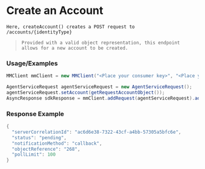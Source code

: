 # Create an Account

`Here, createAccount() creates a POST request to /accounts/{identityType}`

> `Provided with a valid object representation, this endpoint allows for a new account to be created.`

### Usage/Examples

```java
MMClient mmClient = new MMClient("<Place your consumer key>", "<Place your consumer secret>", "<Place your API key>");

AgentServiceRequest agentServiceRequest = new AgentServiceRequest();
agentServiceRequest.setAccount(getRequestAccountObject());
AsyncResponse sdkResponse = mmClient.addRequest(agentServiceRequest).addCallBack("<Place your callback URL>").createAccount();
```

### Response Example

```java
{
  "serverCorrelationId": "ac6d6e38-7322-43cf-a4bb-57305a5bfc6e",
  "status": "pending",
  "notificationMethod": "callback",
  "objectReference": "268",
  "pollLimit": 100
}
```
